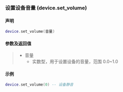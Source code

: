 ### 设置设备音量 (**device\.set\_volume**)


#### 声明
```lua
device.set_volume(音量)
```


#### 参数及返回值  
> - 音量  
>   - 实数型，用于设置设备的音量，范围 0\.0~1\.0


#### 示例  
```lua
device.set_volume(0) -- 设备静音
```

